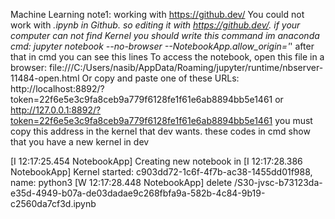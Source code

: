 Machine Learning
note1: working with https://github.dev/
 You could not work with *.ipynb in Github. so editing it with https://github.dev/.
 if your computer can not find Kernel you should write this command im anaconda cmd: 
 jupyter notebook --no-browser --NotebookApp.allow_origin='*'
 after that in cmd you can see this lines
  To access the notebook, open this file in a browser:
        file:///C:/Users/nasib/AppData/Roaming/jupyter/runtime/nbserver-11484-open.html
    Or copy and paste one of these URLs:
        http://localhost:8892/?token=22f6e5e3c9fa8ceb9a779f6128fe1f61e6ab8894bb5e1461
     or http://127.0.0.1:8892/?token=22f6e5e3c9fa8ceb9a779f6128fe1f61e6ab8894bb5e1461
     you must copy this address in the kernel that dev wants.
     these codes in cmd show that you have a new kernel in dev

[I 12:17:25.454 NotebookApp] Creating new notebook in
[I 12:17:28.386 NotebookApp] Kernel started: c903dd72-1c6f-4f7b-ac38-1455dd01f988, name: python3
[W 12:17:28.448 NotebookApp] delete /S30-jvsc-b73123da-e35d-4949-b07a-de03dadae9c268fbfa9a-582b-4c84-9b19-c2560da7cf3d.ipynb
